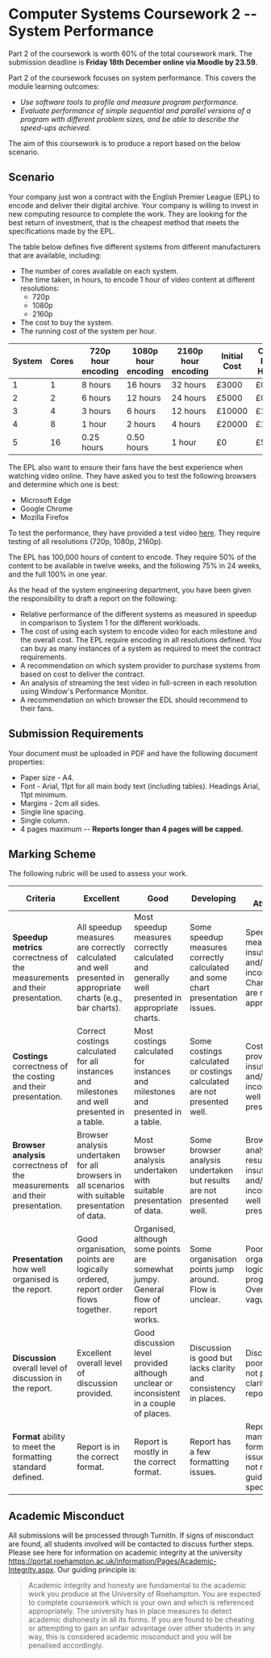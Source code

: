 # Computer Systems Coursework 2 -- System Performance

Part 2 of the coursework is worth 60% of the total coursework mark. The submission deadline is **Friday 18th December online via Moodle by 23.59.**

Part 2 of the coursework focuses on system performance. This covers the module learning outcomes:

- *Use software tools to profile and measure program performance.*
- *Evaluate performance of simple sequential and parallel versions of a program with different problem sizes, and be able to describe the speed-ups achieved.*

The aim of this coursework is to produce a report based on the below scenario.

## Scenario

Your company just won a contract with the English Premier League (EPL) to encode and deliver their digital archive. Your company is willing to invest in new computing resource to complete the work. They are looking for the best return of investment, that is the cheapest method that meets the specifications made by the EPL.

The table below defines five different systems from different manufacturers that are available, including:

- The number of cores available on each system.
- The time taken, in hours, to encode 1 hour of video content at different resolutions:
  - 720p
  - 1080p
  - 2160p
- The cost to buy the system.
- The running cost of the system per hour.

| System | Cores | 720p hour encoding | 1080p hour encoding | 2160p hour encoding | Initial Cost | Cost Per Hour |
| ------ | ----- | ------------------ | ------------------- | ------------------- | ------------ | ------------- |
| 1      | 1     | 8 hours            | 16 hours            | 32 hours            | £3000        | £0.30         |
| 2      | 2     | 6 hours            | 12 hours            | 24 hours            | £5000        | £0.60         |
| 3      | 4     | 3 hours            | 6 hours             | 12 hours            | £10000       | £1.00         |
| 4      | 8     | 1 hour             | 2 hours             | 4 hours             | £20000       | £1.50         |
| 5      | 16    | 0.25 hours         | 0.50 hours          | 1 hour              | £0           | £5.00         |

The EPL also want to ensure their fans have the best experience when watching video online. They have asked you to test the following browsers and determine which one is best:

- Microsoft Edge
- Google Chrome
- Mozilla Firefox

To test the performance, they have provided a test video [here](https://youtu.be/LXb3EKWsInQ). They require testing of all resolutions (720p, 1080p, 2160p).

The EPL has 100,000 hours of content to encode. They require 50% of the content to be available in twelve weeks, and the following 75% in 24 weeks, and the full 100% in one year.

As the head of the system engineering department, you have been given the responsibility to draft a report on the following:

- Relative performance of the different systems as measured in speedup in comparison to System 1 for the different workloads.
- The cost of using each system to encode video for each milestone and the overall cost. The EPL require encoding in all resolutions defined. You can buy as many instances of a system as required to meet the contract requirements.
- A recommendation on which system provider to purchase systems from based on cost to deliver the contract.
- An analysis of streaming the test video in full-screen in each resolution using Window's Performance Monitor.
- A recommendation on which browser the EDL should recommend to their fans.

## Submission Requirements

Your document must be uploaded in PDF and have the following document properties:

- Paper size - A4.
- Font - Arial, 11pt for all main body text (including tables). Headings Arial, 11pt minimum.
- Margins - 2cm all sides.
- Single line spacing.
- Single column.
- 4 pages maximum -- **Reports longer than 4 pages will be capped.**

## Marking Scheme

The following rubric will be used to assess your work.

| Criteria                                                     | Excellent                                                    | Good                                                         | Developing                                                   | Not Attempted                                                |
| ------------------------------------------------------------ | ------------------------------------------------------------ | ------------------------------------------------------------ | ------------------------------------------------------------ | ------------------------------------------------------------ |
| **Speedup metrics** correctness of the measurements and their presentation. | All speedup measures are correctly calculated and well presented in appropriate charts (e.g., bar charts). | Most speedup measures correctly calculated and generally well presented in appropriate charts. | Some speedup measures correctly calculated and some chart presentation issues. | Speedup measurements insufficient and/or incorrect. Charts used are not appropriate. |
| **Costings** correctness of the costing and their presentation. | Correct costings calculated for all instances and milestones and well presented in a table. | Most costings calculated for instances and milestones and presented in a table. | Some costings calculated or costings calculated are not presented well. | Costings provided insufficient and/or incorrect. Not well presented. |
| **Browser analysis** correctness of the measurements and their presentation. | Browser analysis undertaken for all browsers in all scenarios with suitable presentation of data. | Most browser analysis undertaken with suitable presentation of data. | Some browser analysis undertaken but results are not presented well. | Browser analysis results insufficient and/or incorrect. Not well presented. |
| **Presentation** how well organised is the report.           | Good organisation, points are logically ordered, report order flows together. | Organised, although some points are somewhat jumpy. General flow of report works. | Some organisation points jump around. Flow is unclear.       | Poorly organised. No logical progression. Overall flow is vague. |
| **Discussion** overall level of discussion in the report.    | Excellent overall level of discussion provided.              | Good discussion level provided although unclear or inconsistent in a couple of places. | Discussion is good but lacks clarity and consistency in places. | Discussion is poor and does not provide clarity to the report. |
| **Format** ability to meet the formatting standard defined.  | Report is in the correct format.                             | Report is mostly in the correct format.                      | Report has a few formatting issues.                          | Report has many formatting issues or does not meet the guidelines specified. |

## Academic Misconduct

All submissions will be processed through TurnitIn. If signs of misconduct are found, all students involved will be contacted to discuss further steps. Please see here for information on academic integrity at the university https://portal.roehampton.ac.uk/information/Pages/Academic-Integrity.aspx. Our guiding principle is:

> Academic integrity and honesty are fundamental to the academic work you produce at the University of Roehampton. You are expected to complete coursework which is your own and which is referenced appropriately. The university has in place measures to detect academic dishonesty in all its forms. If you are found to be cheating or attempting to gain an unfair advantage over other students in any way, this is considered academic misconduct and you will be penalised accordingly.